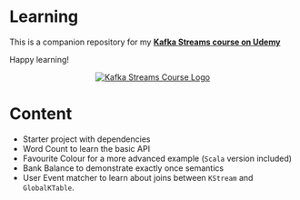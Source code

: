# Learning

This is a companion repository for my [**Kafka Streams course on Udemy**](https://www.udemy.com/kafka-streams/?couponCode=GITHUB)

Happy learning!

<p align="center">
    <a href="https://www.udemy.com/kafka-streams/?couponCode=GITHUB">
        <img src="http://i.imgur.com/YRJijb0.png" alt="Kafka Streams Course Logo"/>
    </a>
</p>

# Content

 - Starter project with dependencies
 - Word Count to learn the basic API
 - Favourite Colour for a more advanced example (`Scala` version included)
 - Bank Balance to demonstrate exactly once semantics
 - User Event matcher to learn about joins between `KStream` and `GlobalKTable`.